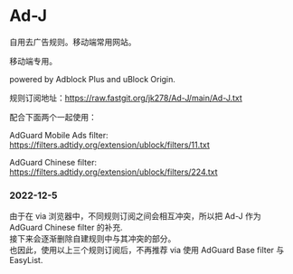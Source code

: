# Ad-J

自用去广告规则。移动端常用网站。

移动端专用。

powered by Adblock Plus and uBlock Origin.

规则订阅地址：https://raw.fastgit.org/jk278/Ad-J/main/Ad-J.txt

配合下面两个一起使用：

AdGuard Mobile Ads filter: https://filters.adtidy.org/extension/ublock/filters/11.txt 

AdGuard Chinese filter: https://filters.adtidy.org/extension/ublock/filters/224.txt 

### 2022-12-5
由于在 via 浏览器中，不同规则订阅之间会相互冲突，所以把 Ad-J 作为 AdGuard Chinese filter 的补充.<br>
接下来会逐渐删除自建规则中与其冲突的部分。<br>
也因此，使用以上三个规则订阅后，不再推荐 via 使用 AdGuard Base filter 与 EasyList.
